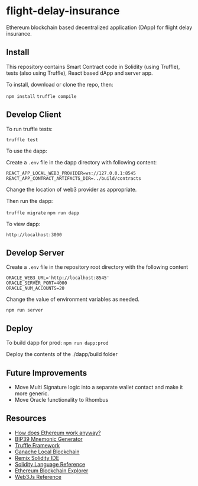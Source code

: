 # flight-delay-insurance
Ethereum blockchain based decentralized application (DApp) for flight delay insurance. 


## Install

This repository contains Smart Contract code in Solidity (using Truffle), tests (also using Truffle), React based dApp and server app.

To install, download or clone the repo, then:

`npm install`
`truffle compile`



## Develop Client

To run truffle tests:

`truffle test`

To use the dapp:

Create a `.env` file in the dapp directory with following content: 

```
REACT_APP_LOCAL_WEB3_PROVIDER=ws://127.0.0.1:8545
REACT_APP_CONTRACT_ARTIFACTS_DIR=../build/contracts
```

Change the location of web3 provider as appropriate.

Then run the dapp: 

`truffle migrate`
`npm run dapp`


To view dapp:

`http://localhost:3000`

## Develop Server

Create a `.env` file in the repository root directory with the following content

```
ORACLE_WEB3_URL='http://localhost:8545'
ORACLE_SERVER_PORT=4000
ORACLE_NUM_ACCOUNTS=20
``` 

Change the value of environment variables as needed. 


`npm run server`

## Deploy

To build dapp for prod:
`npm run dapp:prod`

Deploy the contents of the ./dapp/build folder

## Future Improvements 

* Move Multi Signature logic into a separate wallet contact and make it more generic.
* Move Oracle functionality to Rhombus


## Resources

* [How does Ethereum work anyway?](https://medium.com/@preethikasireddy/how-does-ethereum-work-anyway-22d1df506369)
* [BIP39 Mnemonic Generator](https://iancoleman.io/bip39/)
* [Truffle Framework](http://truffleframework.com/)
* [Ganache Local Blockchain](http://truffleframework.com/ganache/)
* [Remix Solidity IDE](https://remix.ethereum.org/)
* [Solidity Language Reference](http://solidity.readthedocs.io/en/v0.4.24/)
* [Ethereum Blockchain Explorer](https://etherscan.io/)
* [Web3Js Reference](https://github.com/ethereum/wiki/wiki/JavaScript-API)

